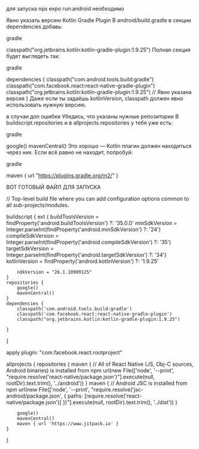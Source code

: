 для запуска npx expo run:android необходимо 


Явно указать версию Kotlin Gradle Plugin
В android/build.gradle в секции dependencies добавь:

gradle

classpath("org.jetbrains.kotlin:kotlin-gradle-plugin:1.9.25")
Полная секция будет выглядеть так:

gradle

dependencies {
classpath("com.android.tools.build:gradle")
classpath("com.facebook.react:react-native-gradle-plugin")
classpath("org.jetbrains.kotlin:kotlin-gradle-plugin:1.9.25") // Явно указана версия
}
Даже если ты задаёшь kotlinVersion, classpath должен явно использовать нужную версию.

в случаи доп ошибки
Убедись, что указаны нужные репозитории
В buildscript.repositories и в allprojects.repositories у тебя уже есть:

gradle

google()
mavenCentral()
Это хорошо — Kotlin плагин должен находиться через них. Если всё равно не находит, попробуй:

gradle

maven { url "https://plugins.gradle.org/m2/" }

ВОТ ГОТОВЫЙ ФАЙЛ ДЛЯ  ЗАПУСКА 

// Top-level build file where you can add configuration options common to all sub-projects/modules.

buildscript {
ext {
buildToolsVersion = findProperty('android.buildToolsVersion') ?: '35.0.0'
minSdkVersion = Integer.parseInt(findProperty('android.minSdkVersion') ?: '24')
compileSdkVersion = Integer.parseInt(findProperty('android.compileSdkVersion') ?: '35')
targetSdkVersion = Integer.parseInt(findProperty('android.targetSdkVersion') ?: '34')
kotlinVersion = findProperty('android.kotlinVersion') ?: '1.9.25'

        ndkVersion = "26.1.10909125"
    }
    repositories {
        google()
        mavenCentral()
    }
    dependencies {
        classpath('com.android.tools.build:gradle')
        classpath('com.facebook.react:react-native-gradle-plugin')
        classpath("org.jetbrains.kotlin:kotlin-gradle-plugin:1.9.25")

    }
}

apply plugin: "com.facebook.react.rootproject"

allprojects {
repositories {
maven {
// All of React Native (JS, Obj-C sources, Android binaries) is installed from npm
url(new File(['node', '--print', "require.resolve('react-native/package.json')"].execute(null, rootDir).text.trim(), '../android'))
}
maven {
// Android JSC is installed from npm
url(new File(['node', '--print', "require.resolve('jsc-android/package.json', { paths: [require.resolve('react-native/package.json')] })"].execute(null, rootDir).text.trim(), '../dist'))
}

        google()
        mavenCentral()
        maven { url 'https://www.jitpack.io' }
    }
}